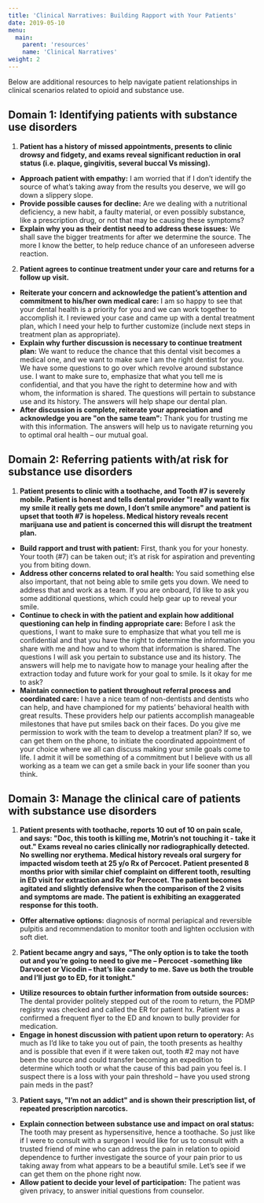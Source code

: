 ```yaml
---
title: 'Clinical Narratives: Building Rapport with Your Patients'
date: 2019-05-10
menu:
  main:
    parent: 'resources'
    name: 'Clinical Narratives'
weight: 2
---
```

Below are additional resources to help navigate patient relationships in clinical scenarios related to opioid and substance use.

<h2><a id="1">Domain 1: Identifying patients with substance use disorders</a></h2>

1. __Patient has a history of missed appointments, presents to clinic drowsy and fidgety, and exams reveal significant reduction in oral status (i.e. plaque, gingivitis, several buccal Vs missing).__
  * __Approach patient with empathy:__ I am worried that if I don’t identify the source of what’s taking away from the results you deserve, we will go down a slippery slope.
  * __Provide possible causes for decline:__ Are we dealing with a nutritional deficiency, a new habit, a faulty material, or even possibly substance, like a prescription drug, or not that may be causing these symptoms?
  * __Explain why you as their dentist need to address these issues:__ We shall save the bigger treatments for after we determine the source. The more I know the better, to help reduce chance of an unforeseen adverse reaction.
2. __Patient agrees to continue treatment under your care and returns for a follow up visit.__
  * __Reiterate your concern and acknowledge the patient’s attention and commitment to his/her own medical care:__ I am so happy to see that your dental health is a priority for you and we can work together to accomplish it.  I reviewed your case and came up with a dental treatment plan, which I need your help to further customize (include next steps in treatment plan as appropriate).
  * __Explain why further discussion is necessary to continue treatment plan:__ We want to reduce the chance that this dental visit becomes a medical one, and we want to make sure I am the right dentist for you. We have some questions to go over which revolve around substance use.  I want to make sure to, emphasize that what you tell me is confidential, and that you have the right to determine how and with whom, the information is shared.  The questions will pertain to substance use and its history. The answers will help shape our dental plan.
  * __After discussion is complete, reiterate your appreciation and acknowledge you are "on the same team":__ Thank you for trusting me with this information.  The answers will help us to navigate returning you to optimal oral health – our mutual goal.

<h2><a id="2">Domain 2: Referring patients with/at risk for substance use disorders</a></h2>

1. __Patient presents to clinic with a toothache, and Tooth #7 is severely mobile. Patient is honest and tells dental provider "I really want to fix my smile it really gets me down, I don’t smile anymore" and patient is upset that tooth #7 is hopeless. Medical history reveals recent marijuana use and patient is concerned this will disrupt the treatment plan.__
  * __Build rapport and trust with patient:__ First, thank you for your honesty. Your tooth (#7) can be taken out; it’s at risk for aspiration and preventing you from biting down.
  * __Address other concerns related to oral health:__ You said something else also important, that not being able to smile gets you down.  We need to address that and work as a team. If you are onboard, I’d like to ask you some additional questions, which could help gear up to reveal your smile.
  * __Continue to check in with the patient and explain how additional questioning can help in finding appropriate care:__ Before I ask the questions, I want to make sure to emphasize that what you tell me is confidential and that you have the right to determine the information you share with me and how and to whom that information is shared. The questions I will ask you pertain to substance use and its history. The answers will help me to navigate how to manage your healing after the extraction today and future work for your goal to smile. Is it okay for me to ask?
  * __Maintain connection to patient throughout referral process and coordinated care:__ I have a nice team of non-dentists and dentists who can help, and have championed for my patients’ behavioral health with great results. These providers help our patients accomplish manageable milestones that have put smiles back on their faces.  Do you give me permission to work with the team to develop a treatment plan? If so, we can get them on the phone, to initiate the coordinated appointment of your choice where we all can discuss making your smile goals come to life. I admit it will be something of a commitment but I believe with us all working as a team we can get a smile back in your life sooner than you think.

<h2><a id="3">Domain 3: Manage the clinical care of patients with substance use disorders</a></h2>

1. __Patient presents with toothache, reports 10 out of 10 on pain scale, and says: "Doc, this tooth is killing me, Motrin’s not touching it - take it out." Exams reveal no caries clinically nor radiographically detected. No swelling nor erythema. Medical history reveals oral surgery for impacted wisdom teeth at 25 y/o Rx of Percocet. Patient presented 8 months prior with similar chief complaint on different tooth, resulting in ED visit for extraction and Rx for Percocet. The patient becomes agitated and slightly defensive when the comparison of the 2 visits and symptoms are made. The patient is exhibiting an exaggerated response for this tooth.__
  * __Offer alternative options:__ diagnosis of normal periapical and reversible pulpitis and recommendation to monitor tooth and lighten occlusion with soft diet.
2. __Patient became angry and says, "The only option is to take the tooth out and you’re going to need to give me – Percocet -something like Darvocet or Vicodin – that’s like candy to me.  Save us both the trouble and I’ll just go to ED, for it tonight."__
  * __Utilize resources to obtain further information from outside sources:__ The dental provider politely stepped out of the room to return, the PDMP registry was checked and called the ER for patient hx. Patient was a confirmed a frequent flyer to the ED and known to bully provider for medication.
  * __Engage in honest discussion with patient upon return to operatory:__ As much as I’d like to take you out of pain, the tooth presents as healthy and is possible that even if it were taken out, tooth #2 may not have been the source and could transfer becoming an expedition to determine which tooth or what the cause of this bad pain you feel is.  I suspect there is a loss with your pain threshold – have you used strong pain meds in the past? 
3. __Patient says, "I’m not an addict" and is shown their prescription list, of repeated prescription narcotics.__
  * __Explain connection between substance use and impact on oral status:__ The tooth may present as hypersensitive, hence a toothache. So just like if I were to consult with a surgeon I would like for us to consult with a trusted friend of mine who can address the pain in relation to opioid dependence to further investigate the source of your pain prior to us taking away from what appears to be a beautiful smile.  Let’s see if we can get them on the phone right now.
  * __Allow patient to decide your level of participation:__ The patient was given privacy, to answer initial questions from counselor.

